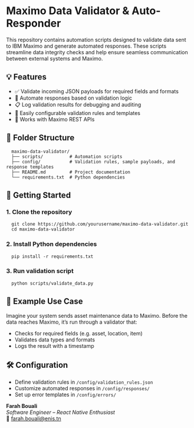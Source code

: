 # Maximo Data Validator & Auto-Responder

This repository contains automation scripts designed to validate data sent to IBM Maximo and generate automated responses. These scripts streamline data integrity checks and help ensure seamless communication between external systems and Maximo.

## 💡 Features

- ✅ Validate incoming JSON payloads for required fields and formats
- 🔁 Automate responses based on validation logic
- 📋 Log validation results for debugging and auditing
- 🔧 Easily configurable validation rules and templates
- 📡 Works with Maximo REST APIs

## 📁 Folder Structure

      maximo-data-validator/
      ├── scripts/          # Automation scripts
      ├── config/           # Validation rules, sample payloads, and response templates
      ├── README.md         # Project documentation
      └── requirements.txt  # Python dependencies

## 🚀 Getting Started

### 1. Clone the repository

      git clone https://github.com/yourusername/maximo-data-validator.git
      cd maximo-data-validator

### 2. Install Python dependencies

      pip install -r requirements.txt

### 3. Run validation script

      python scripts/validate_data.py

## 🧪 Example Use Case

Imagine your system sends asset maintenance data to Maximo. Before the data reaches Maximo, it’s run through a validator that:

- Checks for required fields (e.g. asset, location, item)
- Validates data types and formats
- Logs the result with a timestamp

## 🛠 Configuration

- Define validation rules in `/config/validation_rules.json`
- Customize automated responses in `/config/responses/`
- Set up error templates in `/config/errors/`

**Farah Bouali**  
 _Software Engineer – React Native Enthusiast_  
 📧 farah.bouali@enis.tn
